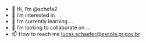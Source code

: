 - 👋 Hi, I’m @schefa2
- 👀 I’m interested in 
- 🌱 I’m currently learning ...
- 💞️ I’m looking to collaborate on ...
- 📫 How to reach me lucas.schaefer@escola.pr.gov.br

<!---
schefa2/schefa2 is a ✨ special ✨ repository because its `README.md` (this file) appears on your GitHub profile.
You can click the Preview link to take a look at your changes.
--->
